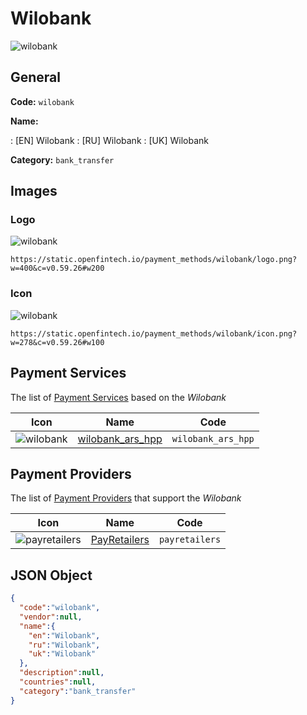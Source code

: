 
# Wilobank 
![wilobank](https://static.openfintech.io/payment_methods/wilobank/logo.png?w=400&c=v0.59.26#w200)  

## General 
**Code:** `wilobank` 
 
**Name:** 
 
:	[EN] Wilobank 
:	[RU] Wilobank 
:	[UK] Wilobank 
 
**Category:** `bank_transfer` 
 

## Images 

### Logo 
![wilobank](https://static.openfintech.io/payment_methods/wilobank/logo.png?w=400&c=v0.59.26#w200)  

```
https://static.openfintech.io/payment_methods/wilobank/logo.png?w=400&c=v0.59.26#w200
```  

### Icon 
![wilobank](https://static.openfintech.io/payment_methods/wilobank/icon.png?w=278&c=v0.59.26#w100)  

```
https://static.openfintech.io/payment_methods/wilobank/icon.png?w=278&c=v0.59.26#w100
```  

## Payment Services 
 
The list of [Payment Services](/payment-services/) based on the _Wilobank_ 

|Icon|Name|Code| 
|:---:|:---:|:---:| 
|![wilobank](https://static.openfintech.io/payment_methods/wilobank/icon.png?w=278&c=v0.59.26#w100) |[wilobank_ars_hpp](/payment-services/wilobank_ars_hpp/)|`wilobank_ars_hpp`| 
 

## Payment Providers 
 
The list of [Payment Providers](/payment-providers/) that support the _Wilobank_ 

|Icon|Name|Code| 
|:---:|:---:|:---:| 
|![payretailers](https://static.openfintech.io/payment_providers/payretailers/icon.svg?w=278&c=v0.59.26#w100) |[PayRetailers](/payment-providers/payretailers/)|`payretailers`| 
 

## JSON Object 

```json
{
  "code":"wilobank",
  "vendor":null,
  "name":{
    "en":"Wilobank",
    "ru":"Wilobank",
    "uk":"Wilobank"
  },
  "description":null,
  "countries":null,
  "category":"bank_transfer"
}
```  
